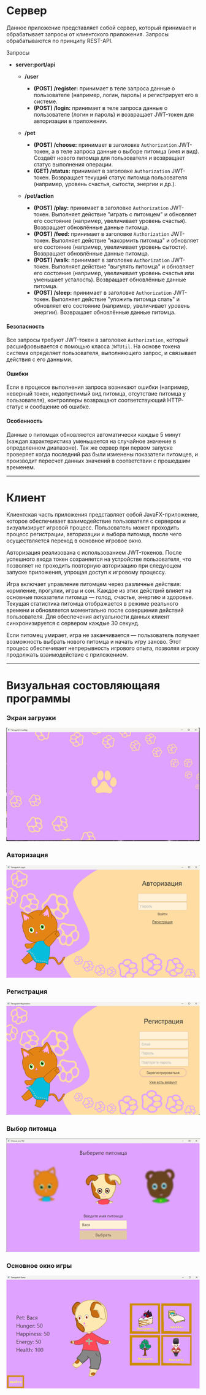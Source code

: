 # Сервер

Данное приложение представляет собой сервер, который принимает и обрабатывает запросы от клиентского приложения. Запросы обрабатываются по принципу REST-API.

Запросы

- **server:port/api**
    - **/user**
        
        - **(POST) /register:** принимает в теле запроса данные о пользователе (например, логин, пароль) и регистрирует его в системе.
        - **(POST) /login:** принимает в теле запроса данные о пользователе (логин и пароль) и возвращает JWT-токен для авторизации в приложении.
    - **/pet**
        
        - **(POST) /choose:** принимает в заголовке `Authorization` JWT-токен, а в теле запроса данные о выборе питомца (имя и вид). Создаёт нового питомца для пользователя и возвращает статус выполнения операции.
        - **(GET) /status:** принимает в заголовке `Authorization` JWT-токен. Возвращает текущий статус питомца пользователя (например, уровень счастья, сытости, энергии и др.).
    - **/pet/action**
        
        - **(POST) /play:** принимает в заголовке `Authorization` JWT-токен. Выполняет действие "играть с питомцем" и обновляет его состояние (например, увеличивает уровень счастья). Возвращает обновлённые данные питомца.
        - **(POST) /feed:** принимает в заголовке `Authorization` JWT-токен. Выполняет действие "накормить питомца" и обновляет его состояние (например, увеличивает уровень сытости). Возвращает обновлённые данные питомца.
        - **(POST) /walk:** принимает в заголовке `Authorization` JWT-токен. Выполняет действие "выгулять питомца" и обновляет его состояние (например, увеличивает уровень счастья или уменьшает усталость). Возвращает обновлённые данные питомца.
        - **(POST) /sleep:** принимает в заголовке `Authorization` JWT-токен. Выполняет действие "уложить питомца спать" и обновляет его состояние (например, увеличивает уровень энергии). Возвращает обновлённые данные питомца.
          
#### **Безопасность**

Все запросы требуют JWT-токен в заголовке `Authorization`, который расшифровывается с помощью класса `JWTUtil`. На основе токена система определяет пользователя, выполняющего запрос, и связывает действия с его данными.

#### **Ошибки**

Если в процессе выполнения запроса возникают ошибки (например, неверный токен, недопустимый вид питомца, отсутствие питомца у пользователя), контроллеры возвращают соответствующий HTTP-статус и сообщение об ошибке.

#### **Особенность**

Данные о питомцах обновляются автоматически каждые 5 минут (каждая характеристика уменьшается на случайное значение в определенном диапазоне). Так же сервер при первом запуске проверяет когда последний раз были изменены показатели питомцев, и производит пересчет данных значений в соответствии с прошедшим временем.

---
# Клиент

Клиентская часть приложения представляет собой JavaFX-приложение, которое обеспечивает взаимодействие пользователя с сервером и визуализирует игровой процесс. Пользователь может проходить процесс регистрации, авторизации и выбора питомца, после чего осуществляется переход в основное игровое окно.

Авторизация реализована с использованием JWT-токенов. После успешного входа токен сохраняется на устройстве пользователя, что позволяет не проходить повторную авторизацию при следующем запуске приложения, упрощая доступ к игровому процессу.

Игра включает управление питомцем через различные действия: кормление, прогулки, игры и сон. Каждое из этих действий влияет на основные показатели питомца — голод, счастье, энергию и здоровье. Текущая статистика питомца отображается в режиме реального времени и обновляется моментально после совершения действий пользователя. Для обеспечения актуальности данных клиент синхронизируется с сервером каждые 30 секунд.

Если питомец умирает, игра не заканчивается — пользователь получает возможность выбрать нового питомца и начать игру заново. Этот процесс обеспечивает непрерывность игрового опыта, позволяя игроку продолжать взаимодействие с приложением.

---
# Визуальная состовляющаяя программы

### Экран загрузки 
![Alt text](https://github.com/Marshmello1912/RKPP_COURSE_WORK/blob/main/%D0%9E%D1%82%D1%87%D0%B5%D1%82%D1%81%D0%BD%D0%BE%D1%81%D1%82%D1%8C/Work_Screenshots/Loading_screen.png?raw=true)

### Авторизация
![Alt text](https://github.com/Marshmello1912/RKPP_COURSE_WORK/blob/main/%D0%9E%D1%82%D1%87%D0%B5%D1%82%D1%81%D0%BD%D0%BE%D1%81%D1%82%D1%8C/Work_Screenshots/Login_screen.png?raw=true)

### Регистрация
![Alt text](https://github.com/Marshmello1912/RKPP_COURSE_WORK/blob/main/%D0%9E%D1%82%D1%87%D0%B5%D1%82%D1%81%D0%BD%D0%BE%D1%81%D1%82%D1%8C/Work_Screenshots/Registration_screen.png?raw=true)

### Выбор питомца
![Alt text](https://github.com/Marshmello1912/RKPP_COURSE_WORK/blob/main/%D0%9E%D1%82%D1%87%D0%B5%D1%82%D1%81%D0%BD%D0%BE%D1%81%D1%82%D1%8C/Work_Screenshots/Choose_screen.png?raw=true)

### Основное окно игры
![Alt text](https://github.com/Marshmello1912/RKPP_COURSE_WORK/blob/main/%D0%9E%D1%82%D1%87%D0%B5%D1%82%D1%81%D0%BD%D0%BE%D1%81%D1%82%D1%8C/Work_Screenshots/Game_screen.png?raw=true)
